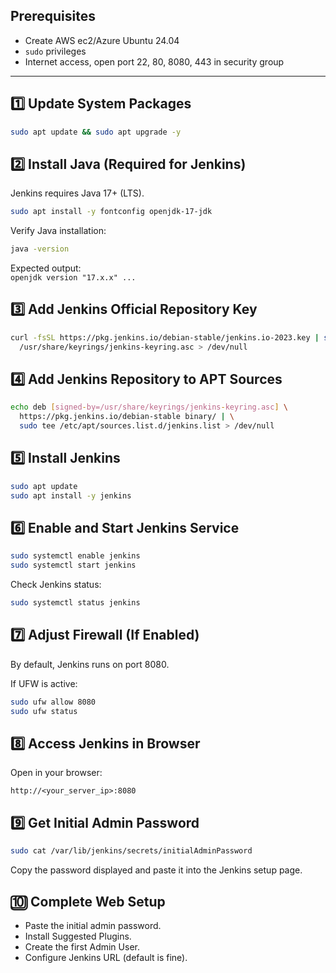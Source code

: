 ## Prerequisites

- Create AWS ec2/Azure Ubuntu 24.04
- `sudo` privileges
- Internet access, open port 22, 80, 8080, 443 in security group

---

## 1️⃣ Update System Packages

```bash
sudo apt update && sudo apt upgrade -y
```

## 2️⃣ Install Java (Required for Jenkins)

Jenkins requires Java 17+ (LTS).

```bash
sudo apt install -y fontconfig openjdk-17-jdk
```

Verify Java installation:

```bash
java -version
```

Expected output:  
`openjdk version "17.x.x" ...`

## 3️⃣ Add Jenkins Official Repository Key

```bash
curl -fsSL https://pkg.jenkins.io/debian-stable/jenkins.io-2023.key | sudo tee \
  /usr/share/keyrings/jenkins-keyring.asc > /dev/null
```

## 4️⃣ Add Jenkins Repository to APT Sources

```bash
echo deb [signed-by=/usr/share/keyrings/jenkins-keyring.asc] \
  https://pkg.jenkins.io/debian-stable binary/ | \
  sudo tee /etc/apt/sources.list.d/jenkins.list > /dev/null
```

## 5️⃣ Install Jenkins

```bash
sudo apt update
sudo apt install -y jenkins
```

## 6️⃣ Enable and Start Jenkins Service

```bash
sudo systemctl enable jenkins
sudo systemctl start jenkins
```

Check Jenkins status:

```bash
sudo systemctl status jenkins
```

## 7️⃣ Adjust Firewall (If Enabled)

By default, Jenkins runs on port 8080.

If UFW is active:

```bash
sudo ufw allow 8080
sudo ufw status
```

## 8️⃣ Access Jenkins in Browser

Open in your browser:

```
http://<your_server_ip>:8080
```

## 9️⃣ Get Initial Admin Password

```bash
sudo cat /var/lib/jenkins/secrets/initialAdminPassword
```

Copy the password displayed and paste it into the Jenkins setup page.

## 🔟 Complete Web Setup

- Paste the initial admin password.
- Install Suggested Plugins.
- Create the first Admin User.
- Configure Jenkins URL (default is fine).
